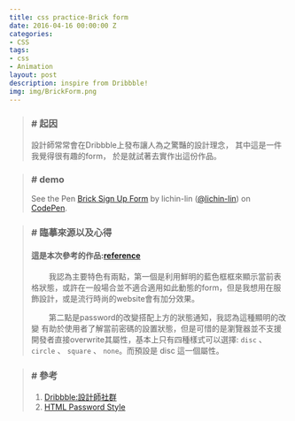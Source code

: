 ```yaml
---
title: css practice-Brick form
date: 2016-04-16 00:00:00 Z
categories:
- CSS
tags:
- css
- Animation
layout: post
description: inspire from Dribbble!
img: img/BrickForm.png
---
```


>### # 起因
>   設計師常常會在Dribbble上發布讓人為之驚豔的設計理念，
>	其中這是一件我覺得很有趣的form，
> 	於是就試著去實作出這份作品。
>
<div class="paragraph-seperate"></div>

>### # demo
><p data-height="377" data-theme-id="dark" data-slug-hash="Varapo" data-default-tab="result" data-user="lichin-lin" data-embed-version="2" class="codepen">See the Pen <a href="http://codepen.io/lichin-lin/pen/Varapo/">Brick Sign Up Form</a> by lichin-lin (<a href="http://codepen.io/lichin-lin">@lichin-lin</a>) on <a href="http://codepen.io">CodePen</a>.</p>
<script async src="//assets.codepen.io/assets/embed/ei.js"></script>

>### # 臨摹來源以及心得
>
> #### 這是本次參考的作品:[reference](https://dribbble.com/shots/2539623-Daily-UI-001-Sign-Up "Title")
> &nbsp;&nbsp;&nbsp;&nbsp;&nbsp;&nbsp;&nbsp;&nbsp;我認為主要特色有兩點，第一個是利用鮮明的藍色框框來顯示當前表格狀態，或許在一般場合並不適合適用如此動態的form，但是我想用在服飾設計，或是流行時尚的website會有加分效果。
>
> &nbsp;&nbsp;&nbsp;&nbsp;&nbsp;&nbsp;&nbsp;&nbsp;第二點是password的改變搭配上方的狀態通知，我認為這種顯明的改變
有助於使用者了解當前密碼的設置狀態，但是可惜的是瀏覽器並不支援開發者直接overwrite其屬性，基本上只有四種樣式可以選擇: ```disc``` 、 ```circle``` 、 ```square``` 、 ```none```。而預設是 disc 這一個屬性。
>



>### # 參考
>1.    [Dribbble:設計師社群](http://dribbble.com "Title")
>2.    [HTML Password Style](http://jsfiddle.net/ThiefMaster/6uJJw/1/ "Title")
